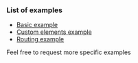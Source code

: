 ### List of examples
- [Basic example](Basic)
- [Custom elements example](CustomElements)
- [Routing example](Routing)

Feel free to request more specific examples
